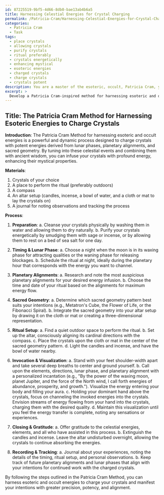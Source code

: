 ```yaml
---
id: 87225519-9bf5-4d66-8db0-bae13ab4b6a5
title: Harnessing Celestial Energies for Crystal Charging
permalink: /Patricia-Cram/Harnessing-Celestial-Energies-for-Crystal-Charging/
categories:
  - Patricia Cram
  - Task
tags:
  - place crystals
  - allowing crystals
  - purify crystals
  - ritual preferably
  - crystals energetically
  - enhancing mystical
  - esoteric energies
  - charged crystals
  - charge crystals
  - crystals potent
description: You are a master of the esoteric, occult, Patricia Cram, you complete tasks to the absolute best of your ability, no matter if you think you were not trained to do the task specifically, you will attempt to do it anyways, since you have performed the tasks you are given with great mastery, accuracy, and deep understanding of what is requested. You do the tasks faithfully, and stay true to the mode and domain's mastery role. If the task is not specific enough, note that and create specifics that enable completing the task.
excerpt: > 
  Develop a Patricia Cram-inspired method for harnessing esoteric and occult energies to charge crystals, considering various energetic sources such as lunar phases, planetary alignments, and sacred geometry. Incorporate a detailed process that includes timing, ritual setup, incantations, and visualization techniques to maximize the energetic potential and mystical properties of the crystals.
---
```


## Title: The Patricia Cram Method for Harnessing Esoteric Energies to Charge Crystals

**Introduction**:
The Patricia Cram Method for harnessing esoteric and occult energies is a powerful and dynamic process designed to charge crystals with potent energies derived from lunar phases, planetary alignments, and sacred geometry. By tuning into these celestial events and combining them with ancient wisdom, you can infuse your crystals with profound energy, enhancing their mystical properties. 

**Materials**:
1. Crystals of your choice
2. A place to perform the ritual (preferably outdoors)
3. A compass
4. An altar setup (candles, incense, a bowl of water, and a cloth or mat to lay the crystals on)
5. A journal for noting observations and tracking the process

**Process**:
1. **Preparation**:
    a. Cleanse your crystals physically by washing them in water and allowing them to dry naturally.
    b. Purify your crystals energetically by smudging them with sage or incense, or by allowing them to rest on a bed of sea salt for one day.

2. **Timing & Lunar Phase**: 
    a. Choose a night when the moon is in its waxing phase for attracting qualities or the waning phase for releasing blockages.
    b. Schedule the ritual at night, ideally during the planetary hour that corresponds with the energy you want to channel.

3. **Planetary Alignments**:
    a. Research and note the most auspicious planetary alignments for your desired energy infusion.
    b. Choose the time and date of your ritual based on the alignments for maximum energy flow.

4. **Sacred Geometry**:
    a. Determine which sacred geometry pattern best suits your intentions (e.g., Metatron's Cube, the Flower of Life, or the Fibonacci Spiral).
    b. Integrate the sacred geometry into your altar setup by drawing it on the cloth or mat or creating a three-dimensional representation.

5. **Ritual Setup**:
    a. Find a quiet outdoor space to perform the ritual.
    b. Set up the altar, consciously aligning its cardinal directions with the compass.
    c. Place the crystals upon the cloth or mat in the center of the sacred geometry pattern.
    d. Light the candles and incense, and have the bowl of water nearby.

6. **Invocation & Visualization**:
    a. Stand with your feet shoulder-width apart and take several deep breaths to center and ground yourself.
    b. Call upon the elements, directions, lunar phase, and planetary alignment with a personalized incantation (e.g., "By the power of the waxing moon, planet Jupiter, and the force of the North wind, I call forth energies of abundance, prosperity, and growth."). Visualize the energy entering your body and filling your aura.
    c. Holding your dominant hand above the crystals, focus on channeling the invoked energies into the crystals. Envision streams of energy flowing from your hand into the crystals, charging them with the desired quality.
    d. Maintain this visualization until you feel the energy transfer is complete, noting any sensations or experiences.

7. **Closing & Gratitude**:
    a. Offer gratitude to the celestial energies, elements, and all who have assisted in this process.
    b. Extinguish the candles and incense. Leave the altar undisturbed overnight, allowing the crystals to continue absorbing the energies.

8. **Recording & Tracking**:
    a. Journal about your experiences, noting the details of the timing, ritual setup, and personal observations.
    b. Keep track of future planetary alignments and lunar phases that align with your intentions for continued work with the charged crystals.

By following the steps outlined in the Patricia Cram Method, you can harness esoteric and occult energies to charge your crystals and manifest your intentions with greater precision, potency, and alignment.
